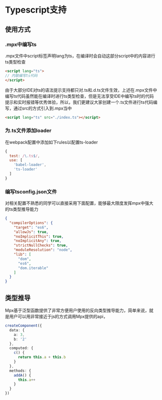 # Typescript支持

## 使用方式

### .mpx中编写ts

.mpx文件中script标签声明lang为ts，在编译时会自动这部分script中的内容进行ts类型检查

```html
<script lang="ts">
// 内联编写ts代码
</script>
```

由于大部分IDE对ts的语法提示支持都只对.ts和.d.ts文件生效，上述在.mpx文件中编写ts代码虽然能在编译时进行ts类型检查，但是无法享受IDE中编写ts时的代码提示和实时报错等优秀体验，所以，我们更建议大家创建一个.ts文件进行ts代码编写，通过src的方式引入到.mpx当中

```html
<script lang="ts" src="./index.ts"></script>
```

### 为.ts文件添加loader

在webpack配置中添加如下rules以配置ts-loader

```js
{
  test: /\.ts$/,
  use: [
    'babel-loader',
    'ts-loader'
  ]
}
```

### 编写tsconfig.json文件

对相关配置不熟悉的同学可以直接采用下面配置，能够最大限度发挥mpx中强大的ts类型推导能力

```json
{
  "compilerOptions": {
    "target": "es6",
    "allowJs": true,
    "noImplicitThis": true,
    "noImplicitAny": true,
    "strictNullChecks": true,
    "moduleResolution": "node",
    "lib": [
      "dom",
      "es6",
      "dom.iterable"
    ]
  }
}
```

## 类型推导

Mpx基于泛型函数提供了非常方便用户使用的反向类型推导能力，简单来说，就是用户可以用非常接近于js的方式调用Mpx提供的api，

```typescript
createComponent({
  data: {
    a: 3,
    b: '2'
  },
  computed: {
    c() {
      return this.a + this.b
    }
  },
  methods: {
    addA() {
      this.a++
    }
  }
})
```


